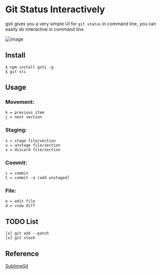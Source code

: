 # Git Status Interactively

gsti gives you a very simple UI for `git status` in command line, you can easily do interactive in command line.

![image](https://user-images.githubusercontent.com/2182004/47619060-3bddfc00-db15-11e8-96da-a001a243e8b9.png)



## Install

```
$ npm install gsti -g
$ git sti
```

## Usage


### Movement:

```
k = previous item
j = next section
```

### Staging: 

```
s = stage file/section
u = unstage file/section
x = discard file/section
```

### Commit: 

```
c = commit
C = commit -a (add unstaged)
```

### File: 

```
e = edit file
d = view diff
```



## TODO List


```
[x] git add --patch
[x] git stash
```


## Reference

[SublimeGit](https://github.com/SublimeGit/SublimeGit)
